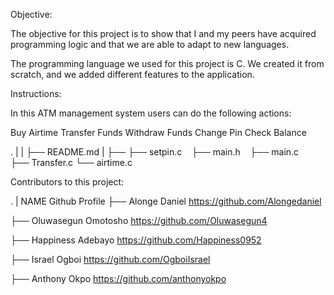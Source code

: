 Objective:

The objective for this project is to show that I and my peers have acquired programming logic and that we are able to adapt to new languages.

The programming language we used for this project is C. We created it from scratch, and we added different features to the application.

Instructions:

In this ATM management system users can do the following actions:

Buy Airtime
Transfer Funds
Withdraw Funds
Change Pin
Check Balance

.
|
|
├── README.md
|
├── ├── setpin.c
    ├── main.h
    ├── main.c
    ├── Transfer.c
    └── airtime.c

Contributors to this project:

. 
|     NAME                              Github Profile
├── Alonge Daniel             https://github.com/Alongedaniel

├── Oluwasegun Omotosho       https://github.com/Oluwasegun4

├── Happiness Adebayo         https://github.com/Happiness0952

├── Israel Ogboi              https://github.com/OgboiIsrael

├── Anthony Okpo              https://github.com/anthonyokpo











